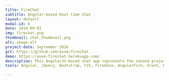 ```yaml
---
title: FireChat
subtitle: Angular-based Real-time Chat
layout: default
modal-id: 6
date: 2016-09-01
img: firechat.png
thumbnail: chat_thumbnail.png
alt: image-alt
project-date: September 2016
git: https://github.com/aso4/firechat
demo: https://aso4-firechat.herokuapp.com/
description: This AngularJS-based chat app represents the second project where I used a third-party API, Google Firebase, this time to persist chatroom data. Similar to my Wikipedia clone, this project helped reinforce versioning principles in the process of learning how to persist chat room data. The main challenges in this project were understanding Firebase's process of authentication for persistence to occur and designing a webpage utilizing the Bootstrap framework from scratch.
tools: Angular, jQuery, Bootstrap, CSS, Firebase, AngularFire, Grunt, Node

---
```


